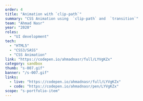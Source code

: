 ```yaml
---
order: 4
title: "Animation with `clip-path`"
summary: "CSS Animation using  `clip-path` and  `transition`"
team: "Ahmad Nasr"
year: "2020"
roles:
  - "UI development"
tech:
  - "HTML5"
  - "CSS3/SASS"
  - "CSS Animation"
link: "https://codepen.io/ahmadnasr/full/LYVgKZx"
category: sandbox
thumb: "s-007.gif"
banner: "/s-007.gif"
links:
  - live: "https://codepen.io/ahmadnasr/full/LYVgKZx"
  - code: "https://codepen.io/ahmadnasr/pen/LYVgKZx"
scope: "s-portfolio-item"
---
```


